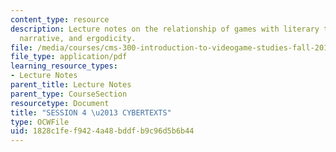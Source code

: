 ```yaml
---
content_type: resource
description: Lecture notes on the relationship of games with literary texts, cybertexts,
  narrative, and ergodicity.
file: /media/courses/cms-300-introduction-to-videogame-studies-fall-2011/1828c1fef9424a48bddfb9c96d5b6b44_MITCMS_300F11_session_4.pdf
file_type: application/pdf
learning_resource_types:
- Lecture Notes
parent_title: Lecture Notes
parent_type: CourseSection
resourcetype: Document
title: "SESSION 4 \u2013 CYBERTEXTS"
type: OCWFile
uid: 1828c1fe-f942-4a48-bddf-b9c96d5b6b44
---
```


